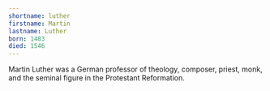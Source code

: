```yaml
---
shortname: luther
firstname: Martin
lastname: Luther
born: 1483
died: 1546
---
```


Martin Luther was a German professor of theology, composer, priest, monk, and the seminal figure in the Protestant Reformation.

